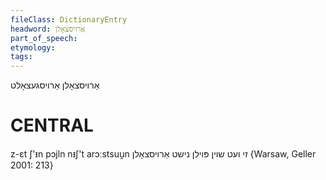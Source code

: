 ```yaml
---
fileClass: DictionaryEntry
headword: אַרויסצאָלן
part_of_speech: 
etymology: 
tags: 
---
```

אַרויסצאָלן
אַרויסגעצאָלט

CENTRAL
========

z-ɛt ʃ'ᵻn pɔjln nᵻʃ't arɔːstsuu̯n זי ועט שוין פּוילן נישט אַרויסצאָלן {Warsaw, Geller 2001: 213}